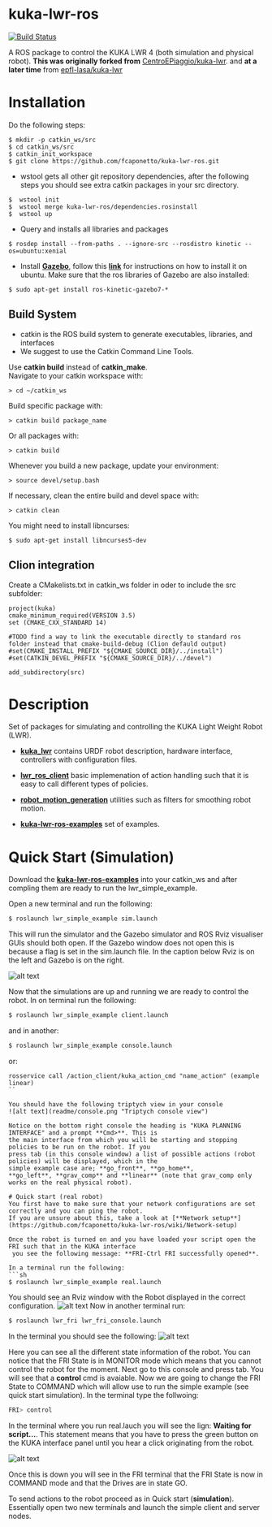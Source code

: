 
# kuka-lwr-ros
[![Build Status](https://travis-ci.com/fcaponetto/kuka-lwr-ros.svg?token=d6T2YmvspfmdmqrMCGYv&branch=master)](https://travis-ci.com/fcaponetto/kuka-lwr-ros/branches)

A ROS package to control the KUKA LWR 4 (both simulation and physical robot). **This was originally forked from** [CentroEPiaggio/kuka-lwr](https://github.com/CentroEPiaggio/kuka-lwr). and **at a later time** from [epfl-lasa/kuka-lwr](https://github.com/epfl-lasa/kuka-lwr-ros)


# Installation
Do the following steps:
```
$ mkdir -p catkin_ws/src
$ cd catkin_ws/src
$ catkin_init_workspace
$ git clone https://github.com/fcaponetto/kuka-lwr-ros.git
```
* wstool gets all other git repository dependencies, after the following steps you should see extra catkin 
  packages in your src directory.
```
$  wstool init
$  wstool merge kuka-lwr-ros/dependencies.rosinstall 
$  wstool up 
```
* Query and installs all libraries and packages 
```
$ rosdep install --from-paths . --ignore-src --rosdistro kinetic --os=ubuntu:xenial
```

* Install [**Gazebo**](http://gazebosim.org/), follow this [**link**](http://gazebosim.org/tutorials?tut=install_ubuntu&) for 
instructions on how to install it on ubuntu. Make sure that the ros libraries of Gazebo are also installed:
```
$ sudo apt-get install ros-kinetic-gazebo7-*
```

## Build System

* catkin is the ROS build system to generate executables, libraries, and interfaces
* We suggest to use the Catkin Command Line Tools.  

Use **catkin build** instead of **catkin_make**.  
Navigate to your catkin workspace with:
```
> cd ~/catkin_ws
```
Build specific package with:
```
> catkin build package_name 
```
Or all packages with:
```
> catkin build
```
Whenever you build a new package, update your environment:
```
> source devel/setup.bash
```
If necessary, clean the entire build and devel space with:
```
> catkin clean
```
You might need to install libncurses:
```
$ sudo apt-get install libncurses5-dev
```

## Clion integration
Create a CMakelists.txt in catkin_ws folder in oder to include the src subfolder:
```
project(kuka)
cmake_minimum_required(VERSION 3.5)
set (CMAKE_CXX_STANDARD 14)

#TODO find a way to link the executable directly to standard ros folder instead that cmake-build-debug (Clion defauld output)
#set(CMAKE_INSTALL_PREFIX "${CMAKE_SOURCE_DIR}/../install")
#set(CATKIN_DEVEL_PREFIX "${CMAKE_SOURCE_DIR}/../devel")

add_subdirectory(src)
```

# Description

Set of packages for simulating and controlling the KUKA Light Weight Robot (LWR).


* [**kuka_lwr**](https://github.com/fcaponetto/kuka-lwr-ros/tree/master/kuka_lwr) contains URDF robot description, hardware interface, controllers with configuration files.

* [**lwr_ros_client**](https://github.com/fcaponetto/kuka-lwr-ros/tree/master/lwr_ros_client) basic implemenation of action handling such that it is easy to call different types of policies.

* [**robot_motion_generation**](https://github.com/fcaponetto/kuka-lwr-ros/tree/master/robot_motion_generation)  utilities such as filters for smoothing robot motion.

* [**kuka-lwr-ros-examples**](https://github.com/fcaponetto/kuka-lwr-ros-examples) set of examples.


# Quick Start (Simulation)
Download the [**kuka-lwr-ros-examples**](https://github.com/fcaponetto/kuka-lwr-ros-examples) into your catkin_ws and 
after compling them are ready to run the lwr_simple_example. 

Open a new terminal and run the following:
```sh
$ roslaunch lwr_simple_example sim.launch
```
This will run the simulator and the Gazebo simulator and ROS Rviz visualiser GUIs should both open. If the Gazebo 
window does not open this is because a flag is set in the sim.launch file. In the
caption below Rviz is on the left and Gazebo is on the right.

![alt text](readme/gazebo_rviz.png "Gazebo and Rviz GUIs")

Now that the simulations are up and running we are ready to control the robot.
In on terminal run the following:
```sh
$ roslaunch lwr_simple_example client.launch
```
and in another:
```sh
$ roslaunch lwr_simple_example console.launch
```
or:
```
rosservice call /action_client/kuka_action_cmd "name_action" (example linear)
``

You should have the following triptych view in your console
![alt text](readme/console.png "Triptych console view")

Notice on the bottom right console the heading is "KUKA PLANNING INTERFACE" and a prompt **Cmd>**. This is
the main interface from which you will be starting and stopping policies to be run on the robot. If you
press tab (in this console window) a list of possible actions (robot policies) will be displayed, which in the
simple example case are; **go_front**, **go_home**,
**go_left**, **grav_comp** and **linear** (note that grav_comp only works on the real physical robot).

# Quick start (real robot)
You first have to make sure that your network configurations are set correctly and you can ping the robot. 
If you are unsure about this, take a look at [**Network setup**](https://github.com/fcaponetto/kuka-lwr-ros/wiki/Network-setup)

Once the robot is turned on and you have loaded your script open the FRI such that in the KUKA interface
 you see the following message: **FRI-Ctrl FRI successfully opened**.

In a terminal run the following:
```sh
$ roslaunch lwr_simple_example real.launch
```
You should see an Rviz window with the Robot displayed in the correct configuration.
![alt text](readme/real_rviz.png "real rviz view")
Now in another terminal run:
```sh
$ roslaunch lwr_fri lwr_fri_console.launch
```
In the terminal you should see the following:
![alt text](readme/fri_console.png "fri console")

Here you can see all the different state information of the robot. You can notice that
the FRI State is in MONITOR mode which means that you cannot control the robot for the moment.
Next go to this console and press tab.  You will see that a **control** cmd is avaiable.
Now we are going to change the FRI State to COMMAND which will allow use to run the simple
example (see quick start simulation).
In the terminal type the follwoing:
```sh
FRI> control 
```
In the terminal where you run real.lauch you will see the lign: **Waiting for script...**. This statement means
that you have to press the green button on the KUKA interface panel until you hear a click originating from the robot.

![alt text](readme/command_mode.png "fri in command mode")

Once this is down you will see in the FRI terminal that the FRI State is now in COMMAND mode and that the
Drives are in state GO.

To send actions to the robot proceed as in Quick start (**simulation**). Essentially open two new terminals and launch
the simple client and server nodes.
